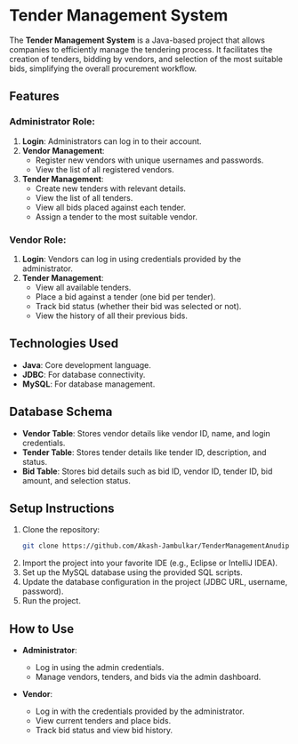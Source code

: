 # Tender Management System

The **Tender Management System** is a Java-based project that allows companies to efficiently manage the tendering process. It facilitates the creation of tenders, bidding by vendors, and selection of the most suitable bids, simplifying the overall procurement workflow.

## Features

### Administrator Role:
1. **Login**: Administrators can log in to their account.
2. **Vendor Management**: 
   - Register new vendors with unique usernames and passwords.
   - View the list of all registered vendors.
3. **Tender Management**:
   - Create new tenders with relevant details.
   - View the list of all tenders.
   - View all bids placed against each tender.
   - Assign a tender to the most suitable vendor.
  
### Vendor Role:
1. **Login**: Vendors can log in using credentials provided by the administrator.
2. **Tender Management**:
   - View all available tenders.
   - Place a bid against a tender (one bid per tender).
   - Track bid status (whether their bid was selected or not).
   - View the history of all their previous bids.

## Technologies Used
- **Java**: Core development language.
- **JDBC**: For database connectivity.
- **MySQL**: For database management.

## Database Schema
- **Vendor Table**: Stores vendor details like vendor ID, name, and login credentials.
- **Tender Table**: Stores tender details like tender ID, description, and status.
- **Bid Table**: Stores bid details such as bid ID, vendor ID, tender ID, bid amount, and selection status.

## Setup Instructions
1. Clone the repository:
   ```bash
   git clone https://github.com/Akash-Jambulkar/TenderManagementAnudip.git
   ```
2. Import the project into your favorite IDE (e.g., Eclipse or IntelliJ IDEA).
3. Set up the MySQL database using the provided SQL scripts.
4. Update the database configuration in the project (JDBC URL, username, password).
5. Run the project.

## How to Use
- **Administrator**:
   - Log in using the admin credentials.
   - Manage vendors, tenders, and bids via the admin dashboard.
  
- **Vendor**:
   - Log in with the credentials provided by the administrator.
   - View current tenders and place bids.
   - Track bid status and view bid history.
